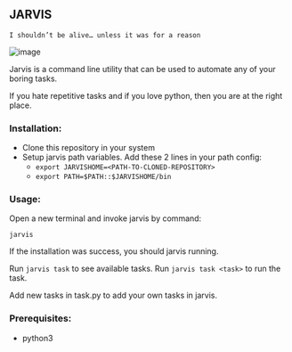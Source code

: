 ## JARVIS

`I shouldn’t be alive… unless it was for a reason`

![image](https://user-images.githubusercontent.com/12864227/129143796-f8b10522-705c-44fe-9a26-ec38d15b50a6.png)


Jarvis is a command line utility that can be used to automate any of your boring tasks.

If you hate repetitive tasks and if you love python, then you are at the right place.

### Installation:

- Clone this repository in your system
- Setup jarvis path variables. Add these 2 lines in your path config:
    - `export JARVISHOME=<PATH-TO-CLONED-REPOSITORY>`
    - `export PATH=$PATH::$JARVISHOME/bin`
    
### Usage:

Open a new terminal and invoke jarvis by command:

`jarvis`

If the installation was success, you should jarvis running.

Run `jarvis task` to see available tasks. Run `jarvis task <task>` to run the task.

Add new tasks in task.py to add your own tasks in jarvis.


### Prerequisites:
- python3 
